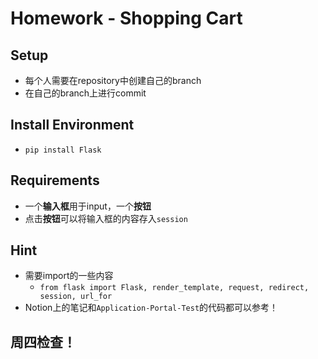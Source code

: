 # Homework - Shopping Cart

## Setup
* 每个人需要在repository中创建自己的branch
* 在自己的branch上进行commit

## Install Environment
* `pip install Flask`

## Requirements
* 一个**输入框**用于input，一个**按钮**
* 点击**按钮**可以将输入框的内容存入`session`

## Hint
* 需要import的一些内容
  * `from flask import Flask, render_template, request, redirect, session, url_for`
* Notion上的笔记和`Application-Portal-Test`的代码都可以参考！

## 周四检查！
